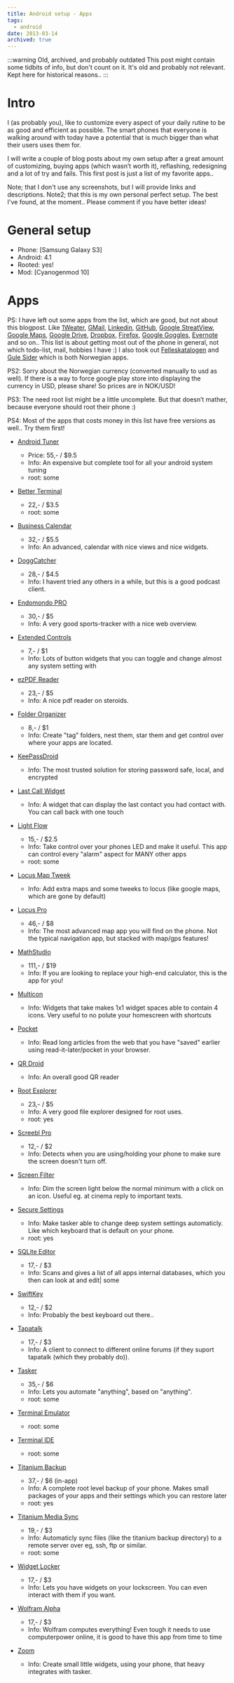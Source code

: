 ```yaml
---
title: Android setup - Apps
tags:
  - android
date: 2013-03-14
archived: true
---
```


:::warning Old, archived, and probably outdated
This post might contain some tidbits of info, but don't count on it.
It's old and probably not relevant. Kept here for historical reasons..
:::

# Intro #

I (as probably you), like to customize every aspect of your daily rutine to be as good and efficient as possible.
The smart phones that everyone is walking around with today have a potential that is much bigger than what their users uses them for.

I will write a couple of blog posts about my own setup after a great amount of customizing, buying apps (which wasn’t worth it), reflashing, redesigning and a lot of try and fails.
This first post is just a list of my favorite apps..

Note; that I don't use any screenshots, but I will provide links and descriptions.
Note2; that this is my own personal perfect setup. The best I've found, at the moment.. Please comment if you have better ideas!

# General setup #

* Phone: [Samsung Galaxy S3]
* Android: 4.1
* Rooted: yes!
* Mod: [Cyanogenmod 10]

# Apps #

PS: I have left out some apps from the list, which are good, but not about this blogpost. Like [1Weater], [GMail], [Linkedin], [GitHub], [Google StreatView], [Google Maps], [Google Drive], [Dropbox], [Firefox], [Google Goggles], [Evernote] and so on.. This list is about getting most out of the phone in general, not which todo-list, mail, hobbies I have :) I also took out [Felleskatalogen] and [Gule Sider] which is both Norwegian apps.

PS2: Sorry about the Norwegian currency (converted manually to usd as well). If there is a way to force google play store into displaying the currency in USD, please share! So prices are in NOK/USD!

PS3: The need root list might be a little uncomplete. But that doesn’t mather, because everyone should root their phone :)

PS4: Most of the apps that costs money in this list have free versions as well.. Try them first!


* [Android Tuner]
    * Price: 55,- / $9.5
    * Info: An expensive but complete tool for all your android system tuning
    * root: some

* [Better Terminal]
    * 22,- / $3.5
    * root: some

* [Business Calendar]
    * 32,- / $5.5
    * Info: An advanced, calendar with nice views and nice widgets.

* [DoggCatcher]
    * 28,- / $4.5
    * Info: I havent tried any others in a while, but this is a good podcast client.

* [Endomondo PRO]
    * 30,- / $5
    * Info: A very good sports-tracker with a nice web overview.

* [Extended Controls]
    * 7,- / $1
    * Info: Lots of button widgets that you can toggle and change almost any system setting with

* [ezPDF Reader]
    * 23,- / $5
    * Info: A nice pdf reader on steroids.

* [Folder Organizer]
    * 8,- / $1
    * Info: Create "tag" folders, nest them, star them and get control over where your apps are located.

* [KeePassDroid]
    * Info: The most trusted solution for storing password safe, local, and encrypted

* [Last Call Widget]
    * Info: A widget that can display the last contact you had contact with. You can call back with one touch

* [Light Flow]
    * 15,- / $2.5
    * Info: Take control over your phones LED and make it useful. This app can control every "alarm" aspect for MANY other apps
    * root: some

* [Locus Map Tweek]
    * Info: Add extra maps and some tweeks to locus (like google maps, which are gone by default)

* [Locus Pro]
    * 46,- / $8
    * Info: The most advanced map app you will find on the phone. Not the typical navigation app, but stacked with map/gps features!

* [MathStudio]
    * 111,- / $19
    * Info: If you are looking to replace your high-end calculator, this is the app for you!

* [Multicon]
    * Info: Widgets that take makes 1x1 widget spaces able to contain 4 icons. Very useful to no polute your homescreen with shortcuts

* [Pocket]
    * Info: Read long articles from the web that you have "saved" earlier using read-it-later/pocket in your browser.

* [QR Droid]
    * Info: An overall good QR reader

* [Root Explorer]
    * 23,- / $5
    * Info: A very good file explorer designed for root uses.
    * root: yes

* [Screebl Pro]
    * 12,- / $2
    * Info: Detects when you are using/holding your phone to make sure the screen doesn't turn off.

* [Screen Filter]
    * Info: Dim the screen light below the normal minimum with a click on an icon. Useful eg. at cinema reply to important texts.

* [Secure Settings]
    * Info: Make tasker able to change deep system settings automaticly. Like which keyboard that is default on your phone.
    * root: yes

* [SQLite Editor]
    * 17,- / $3
    * Info: Scans and gives a list of all apps internal databases, which you then can look at and edit| some

* [SwiftKey]
    * 12,- / $2
    * Info: Probably the best keyboard out there..

* [Tapatalk]
    * 17,- / $3
    * Info: A client to connect to different online forums (if they suport tapatalk (which they probably do)).

* [Tasker]
    * 35,- / $6
    * Info: Lets you automate "anything", based on "anything".
    * root: some

* [Terminal Emulator]
    * root: some

* [Terminal IDE]
    * root: some

* [Titanium Backup]
    * 37,- / $6 (in-app)
    * Info: A complete root level backup of your phone. Makes small packages of your apps and their settings which you can restore later
    * root: yes

* [Titanium Media Sync]
    * 19,- / $3
    * Info: Automaticly sync files (like the titanium backup directory) to a remote server over eg, ssh, ftp or similar.
    * root: some

* [Widget Locker]
    * 17,- / $3
    * Info: Lets you have widgets on your lockscreen. You can even interact with them if you want.

* [Wolfram Alpha]
    * 17,- / $3
    * Info: Wolfram computes everything! Even tough it needs to use computerpower online, it is good to have this app from time to time

* [Zoom]
    * Info: Create small little widgets, using your phone, that heavy integrates with tasker.



[1Weater]: https://play.google.com/store/apps/details?id=com.handmark.expressweather
[ADAway]: https://play.google.com/store/apps/details?id=org.adaway
[Android Tuner]: https://play.google.com/store/apps/details?id=ccc71.at
[Better Terminal]: https://play.google.com/store/apps/details?id=com.magicandroidapps.bettertermpro
[Business Calendar]: https://play.google.com/store/apps/details?id=mikado.bizcalpro
[DoggCatcher]: https://play.google.com/store/apps/details?id=com.snoggdoggler.android.applications.doggcatcher.v1_0
[Dropbox]: https://play.google.com/store/apps/details?id=com.dropbox.android
[Endomondo PRO]: https://play.google.com/store/apps/details?id=com.endomondo.android.pro
[Evernote]: https://play.google.com/store/apps/details?id=com.evernote
[Extended Controls]: https://play.google.com/store/apps/details?id=com.extendedcontrols
[ezPDF Reader]: https://play.google.com/store/apps/details?id=udk.android.reader
[Felleskatalogen]: https://play.google.com/store/apps/details?id=sunnsoft.felleskatalogen
[Firefox]: https://play.google.com/store/apps/details?id=org.mozilla.firefox
[Folder Organizer]: https://play.google.com/store/apps/details?id=com.abcOrganizer
[GitHub]: https://play.google.com/store/apps/details?id=com.github.mobile
[GMail]: https://play.google.com/store/apps/details?id=com.google.android.gm
[Google Drive]: https://play.google.com/store/apps/details?id=com.google.android.apps.docs
[Google Goggles]: https://play.google.com/store/apps/details?id=com.google.android.apps.unveil
[Google Maps]: https://play.google.com/store/apps/details?id=com.google.android.apps.maps
[Google Streatview]: https://play.google.com/store/apps/details?id=com.google.android.street
[Gule Sider]: https://play.google.com/store/apps/details?id=com.gulesider.android
[KeePassDroid]: https://play.google.com/store/apps/details?id=com.android.keepass
[Last Call Widget]: https://play.google.com/store/apps/details?id=com.zedray.calllog
[Light Flow]: https://play.google.com/store/apps/details?id=com.rageconsulting.android.lightflow
[Linkedin]: https://play.google.com/store/apps/details?id=com.linkedin.android
[Locus Map Tweek]: https://play.google.com/store/apps/details?id=com.mjk.locusmaptweak
[Locus Pro]: https://play.google.com/store/apps/details?id=menion.android.locus.pro
[MathStudio]: https://play.google.com/store/apps/details?id=com.PomegranateSoftware.MathStudio
[Multicon]: https://play.google.com/store/apps/details?id=com.h9kdroid.multicon
[Pocket]: https://play.google.com/store/apps/details?id=com.ideashower.readitlater.pro
[QR Droid]: https://play.google.com/store/apps/details?id=la.droid.qr
[Root Explorer]: https://play.google.com/store/apps/details?id=com.speedsoftware.rootexplorer
[Screebl Pro]: https://play.google.com/store/apps/details?id=com.keyes.screebl.full
[Screen Filter]: https://play.google.com/store/apps/details?id=com.haxor
[Secure Settings]: https://play.google.com/store/apps/details?id=com.intangibleobject.securesettings.plugin
[SQLite Editor]: https://play.google.com/store/apps/details?id=com.speedsoftware.sqleditor
[SwiftKey]: https://play.google.com/store/apps/details?id=com.touchtype.swiftkey
[Tapatalk]: https://play.google.com/store/apps/details?id=com.quoord.tapatalkpro.activity
[Tasker]: https://play.google.com/store/apps/details?id=net.dinglisch.android.taskerm
[Terminal Emulator]: https://play.google.com/store/apps/details?id=jackpal.androidterm
[Terminal IDE]: https://play.google.com/store/apps/details?id=com.spartacusrex.spartacuside
[Titanium Backup]: https://play.google.com/store/apps/details?id=com.keramidas.TitaniumBackup
[Titanium Media Sync]: https://play.google.com/store/apps/details?id=com.keramidas.MediaSync
[Widget Locker]: https://play.google.com/store/apps/details?id=com.teslacoilsw.widgetlocker
[Wolfram Alpha]: https://play.google.com/store/apps/details?id=com.wolfram.android.alpha
[Zoom]: https://play.google.com/store/apps/details?id=net.dinglisch.android.zoom